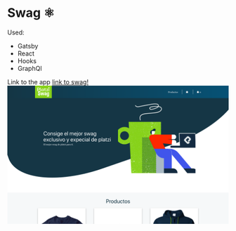 # Swag ⚛️

Used:

- Gatsby
- React
- Hooks
- GraphQl

Link to the app [link to swag!](https://sp-makinox.netlify.app/)
![Image of petigram](./readme/screen.png)
